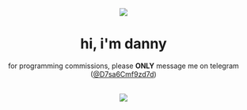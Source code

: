 <div align="center">
  <img src="https://media.discordapp.net/attachments/958517294047301734/1118759330443960330/0Vlylnm.png?width=2520&height=120">
</div>


<div align="center">

# hi, i'm danny

for programming commissions, please **ONLY** message me on telegram ([@D7sa6Cmf9zd7d](https://t.me/D7sa6Cmf9zd7d))
</div>

<br/>

<div align="center">
  <img src="https://media.discordapp.net/attachments/958517294047301734/1118760576395522100/8gBf917.png?width=2520&height=120">  
</div>
